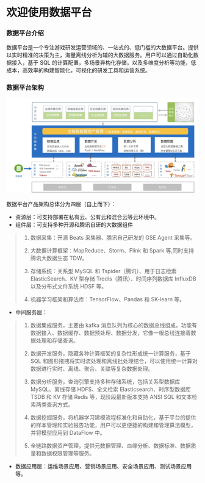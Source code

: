 # 欢迎使用数据平台

### 数据平台介绍

数据平台是一个专注游戏研发运营领域的、一站式的、低门槛的大数据平台。提供以实时精准的决策为主，海量离线分析为辅的大数据服务。用户可以通过自助化数据接入，基于 SQL 的计算配置，多场景异构化存储，以及多维度分析等功能，低成本，高效率的构建智能化，可视化的研发工具和运营系统。

### 数据平台架构

![](../assets/system_arch.png)

数据平台产品架构总体分为四层（自上而下）：

- 资源层：可支持部署在私有云、公有云和混合云等云环境中。
- 组件层：可支持多种开源和腾讯自研的大数据组件

> 1. 数据采集：开源 Beats 采集器、腾讯自己研发的 GSE Agent 采集等。
>
> 2. 大数据计算框架：MapReduce、Storm、Flink 和 Spark 等,同时支持腾讯大数据生态 TDW。
>
> 3. 存储系统：关系型 MySQL 和 Tspider（腾讯）、用于日志检索 ElasticSearch、KV 型存储 Tredis（腾讯）、时间序列数据库 InfluxDB 以及分布式文件系统 HDSF 等。
>
> 4. 机器学习框架和算法库：TensorFlow、Pandas 和 SK-learn 等。

- 中间服务层：

> 1. 数据集成服务，主要由 kafka 消息队列为核心的数据总线组成，功能有数据接入、数据缓存、数据预处理、数据分发，它像一根总线连接着数据处理和存储查询。
>
> 2. 数据开发服务，隐藏各种计算框架的复杂性形成统一计算服务，基于 SQL 和图形拖拽将实时流处理和离线批处理结合，可以使用统一计算对数据进行实时、离线、聚合、关联等复杂数据处理。
>
> 3. 数据分析服务，查询引擎支持多种存储系统，包括关系型数据库 MySQL、离线存储 HDFS、全文检索 Elasticsearch、时序型数据库 TSDB 和 KV 存储 Redis 等，现阶段最新版本支持 ANSI SQL 和文本检索两类查询方式。
>
> 4. 数据挖掘服务，将机器学习建模流程标准化和自助化，基于平台的提供的样本管理和实验报告功能，用户可以更便捷的构建和管理算法模型，并将模型应用到 DataFlow 中。
>
> 5. 全链路数据资产管理，提供元数据管理、血缘分析、数据标准、数据质量和数据权限管理等服务。

- 数据应用层：运维场景应用、营销场景应用、安全场景应用、测试场景应用等。





